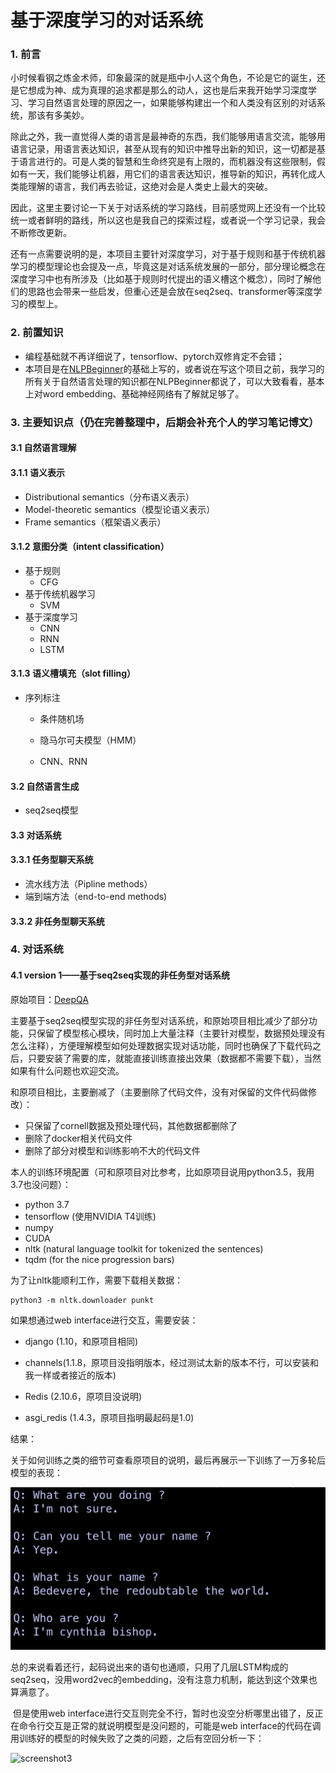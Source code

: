 # 基于深度学习的对话系统
### 1. 前言

小时候看钢之炼金术师，印象最深的就是瓶中小人这个角色，不论是它的诞生，还是它想成为神、成为真理的追求都是那么的动人，这也是后来我开始学习深度学习、学习自然语言处理的原因之一，如果能够构建出一个和人类没有区别的对话系统，那该有多美妙。

除此之外，我一直觉得人类的语言是最神奇的东西，我们能够用语言交流，能够用语言记录，用语言表达知识，甚至从现有的知识中推导出新的知识，这一切都是基于语言进行的。可是人类的智慧和生命终究是有上限的，而机器没有这些限制，假如有一天，我们能够让机器，用它们的语言表达知识，推导新的知识，再转化成人类能理解的语言，我们再去验证，这绝对会是人类史上最大的突破。

因此，这里主要讨论一下关于对话系统的学习路线，目前感觉网上还没有一个比较统一或者鲜明的路线，所以这也是我自己的探索过程，或者说一个学习记录，我会不断修改更新。

还有一点需要说明的是，本项目主要针对深度学习，对于基于规则和基于传统机器学习的模型理论也会提及一点，毕竟这是对话系统发展的一部分，部分理论概念在深度学习中也有所涉及（比如基于规则时代提出的语义槽这个概念），同时了解他们的思路也会带来一些启发，但重心还是会放在seq2seq、transformer等深度学习的模型上。





### 2. 前置知识

* 编程基础就不再详细说了，tensorflow、pytorch双修肯定不会错；
* 本项目是在[NLPBeginner]("https://github.com/JesseYule/NLPBeginner")的基础上写的，或者说在写这个项目之前，我学习的所有关于自然语言处理的知识都在NLPBeginner都说了，可以大致看看，基本上对word embedding、基础神经网络有了解就足够了。





### 3. 主要知识点（仍在完善整理中，后期会补充个人的学习笔记博文）

#### 3.1 自然语言理解

#### 3.1.1 语义表示

* Distributional semantics（分布语义表示）
* Model-theoretic semantics（模型论语义表示）
* Frame semantics（框架语义表示）

#### 3.1.2 意图分类（intent classification）

* 基于规则
  * CFG
* 基于传统机器学习
  * SVM
* 基于深度学习
  * CNN
  * RNN
  * LSTM

#### 3.1.3 语义槽填充（slot filling）

* 序列标注

  * 条件随机场

  * 隐马尔可夫模型（HMM）

  * CNN、RNN

    

#### 3.2 自然语言生成

* seq2seq模型



#### 3.3 对话系统

#### 3.3.1 任务型聊天系统

* 流水线方法（Pipline methods）
* 端到端方法（end-to-end methods)

#### 3.3.2 非任务型聊天系统





### 4. 对话系统

#### 4.1 version 1——基于seq2seq实现的非任务型对话系统



原始项目：[DeepQA](https://github.com/Conchylicultor/DeepQA)



主要基于seq2seq模型实现的非任务型对话系统，和原始项目相比减少了部分功能，只保留了模型核心模块，同时加上大量注释（主要针对模型，数据预处理没有怎么注释），方便理解模型如何处理数据实现对话功能，同时也确保了下载代码之后，只要安装了需要的库，就能直接训练直接出效果（数据都不需要下载），当然如果有什么问题也欢迎交流。



和原项目相比，主要删减了（主要删除了代码文件，没有对保留的文件代码做修改）：

* 只保留了cornell数据及预处理代码，其他数据都删除了
* 删除了docker相关代码文件
* 删除了部分对模型和训练影响不大的代码文件



本人的训练环境配置（可和原项目对比参考，比如原项目说用python3.5，我用3.7也没问题）：

* python 3.7
* tensorflow (使用NVIDIA T4训练)
* numpy
* CUDA 
* nltk (natural language toolkit for tokenized the sentences)
* tqdm (for the nice progression bars)



为了让nltk能顺利工作，需要下载相关数据：

```
python3 -m nltk.downloader punkt
```



如果想通过web interface进行交互，需要安装：

* django (1.10，和原项目相同)

* channels(1.1.8，原项目没指明版本，经过测试太新的版本不行，可以安装和我一样或者接近的版本)

* Redis (2.10.6，原项目没说明)

* asgi_redis (1.4.3，原项目指明最起码是1.0)

  

结果：

​	关于如何训练之类的细节可查看原项目的说明，最后再展示一下训练了一万多轮后模型的表现：

![Screen Shot 2020-03-22 at 10.29.41 am](version1/image/2.png)

​	总的来说看着还行，起码说出来的语句也通顺，只用了几层LSTM构成的seq2seq，没用word2vec的embedding，没有注意力机制，能达到这个效果也算满意了。

​	但是使用web interface进行交互则完全不行，暂时也没空分析哪里出错了，反正在命令行交互是正常的就说明模型是没问题的，可能是web interface的代码在调用训练好的模型的时候失败了之类的问题，之后有空回分析一下：

![screenshot3](version1/image/screenshot3.png)

